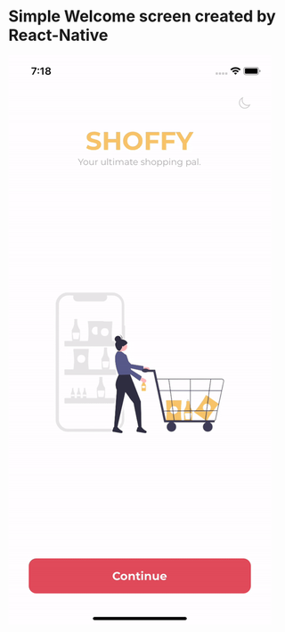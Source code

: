 # Simple Welcome screen created by React-Native

![app demo](https://github.com/erandakarachchi/rn_welcome_page_ui/blob/main/app_welcome.gif)

